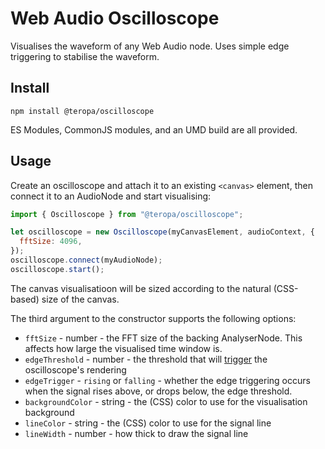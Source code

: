 # Web Audio Oscilloscope

Visualises the waveform of any Web Audio node. Uses simple edge triggering to stabilise the waveform.

## Install

```
npm install @teropa/oscilloscope
```

ES Modules, CommonJS modules, and an UMD build are all provided.

## Usage

Create an oscilloscope and attach it to an existing `<canvas>` element, then connect it to an AudioNode and start visualising:

```js
import { Oscilloscope } from "@teropa/oscilloscope";

let oscilloscope = new Oscilloscope(myCanvasElement, audioContext, {
  fftSize: 4096,
});
oscilloscope.connect(myAudioNode);
oscilloscope.start();
```

The canvas visualisatioon will be sized according to the natural (CSS-based) size of the canvas.

The third argument to the constructor supports the following options:

- `fftSize` - number - the FFT size of the backing AnalyserNode. This affects how large the visualised time window is.
- `edgeThreshold` - number - the threshold that will [trigger](https://www.picotech.com/library/oscilloscopes/advanced-digital-triggers) the oscilloscope's rendering
- `edgeTrigger` - `rising` or `falling` - whether the edge triggering occurs when the signal rises above, or drops below, the edge threshold.
- `backgroundColor` - string - the (CSS) color to use for the visualisation background
- `lineColor` - string - the (CSS) color to use for the signal line
- `lineWidth` - number - how thick to draw the signal line
